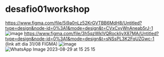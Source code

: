 # desafio01workshop
https://www.figma.com/file/5i9a0nLz52KrGVTBB6MdH8/Untitled?type=design&node-id=0%3A1&mode=design&t=CVxCxyWnAneab5rJ-1
![image](https://github.com/keziaanjos/desafio01workshop/assets/143471255/8608f399-1282-4579-bee5-567e76384af3)
https://www.figma.com/file/3h5qzWklVQRockliyX87MA/Untitled?type=design&node-id=0%3A1&mode=design&t=sNSsPL3K2FqUZGwc-1 (link att dia 31/08 FIGMA)
![image](https://github.com/keziaanjos/desafio01workshop/assets/143471255/a9e49162-4dff-4cf0-83c9-8e9a6fae61a5)
![WhatsApp Image 2023-08-29 at 15 25 15](https://github.com/keziaanjos/desafio01workshop/assets/143471255/c3a1924b-5741-4792-be77-02f9730e8a7d)

